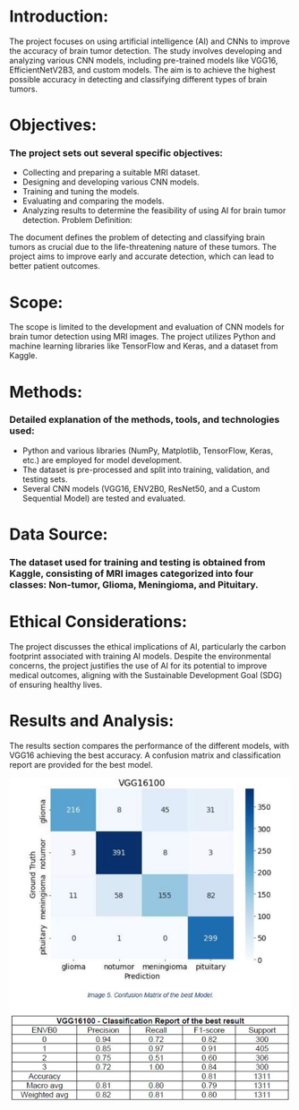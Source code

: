 # Introduction:

The project focuses on using artificial intelligence (AI) and CNNs to improve the accuracy of brain tumor detection. The study involves developing and analyzing various CNN models, including pre-trained models like VGG16, EfficientNetV2B3, and custom models. The aim is to achieve the highest possible accuracy in detecting and classifying different types of brain tumors.

# Objectives:

### The project sets out several specific objectives:
- Collecting and preparing a suitable MRI dataset.
- Designing and developing various CNN models.
- Training and tuning the models.
- Evaluating and comparing the models.
- Analyzing results to determine the feasibility of using AI for brain tumor detection.
Problem Definition:

The document defines the problem of detecting and classifying brain tumors as crucial due to the life-threatening nature of these tumors. The project aims to improve early and accurate detection, which can lead to better patient outcomes.

# Scope:

The scope is limited to the development and evaluation of CNN models for brain tumor detection using MRI images. The project utilizes Python and machine learning libraries like TensorFlow and Keras, and a dataset from Kaggle.

# Methods:

### Detailed explanation of the methods, tools, and technologies used:
- Python and various libraries (NumPy, Matplotlib, TensorFlow, Keras, etc.) are employed for model development.
- The dataset is pre-processed and split into training, validation, and testing sets.
- Several CNN models (VGG16, ENV2B0, ResNet50, and a Custom Sequential Model) are tested and evaluated.

# Data Source:

### The dataset used for training and testing is obtained from Kaggle, consisting of MRI images categorized into four classes: Non-tumor, Glioma, Meningioma, and Pituitary.

# Ethical Considerations:

The project discusses the ethical implications of AI, particularly the carbon footprint associated with training AI models. Despite the environmental concerns, the project justifies the use of AI for its potential to improve medical outcomes, aligning with the Sustainable Development Goal (SDG) of ensuring healthy lives.

# Results and Analysis:

The results section compares the performance of the different models, with VGG16 achieving the best accuracy. A confusion matrix and classification report are provided for the best model.

![image](https://github.com/EduardoJMatosRomero/StrategicThinkingCA3-/blob/main/Images/Capture.JPG)
